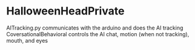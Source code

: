 # HalloweenHeadPrivate

AITracking.py communicates with the arduino and does the AI tracking
CoversationalBehavioral controls the AI chat, motion (when not tracking), mouth, and eyes